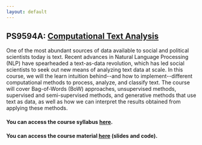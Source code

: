 ```yaml
---
layout: default
---
```


## PS9594A: [Computational Text Analysis](https://svallejovera.github.io/cpa_uwo/)
One of the most abundant sources of data available to social and political scientists today is text. Recent advances in Natural Language Processing (NLP) have spearheaded a text-as-data revolution, which has led social scientists to seek out new means of analyzing text data at scale. In this course, we will the learn intuition behind--and how to implement--different computational methods to process, analyze, and classify text. The course will cover Bag-of-Words (BoW) approaches, unsupervised methods, supervised and semi-supervised methods, and generative methods that use text as data, as well as how we can interpret the results obtained from applying these methods. 

#### You can access the course syllabus [here](https://svallejovera.github.io/files/9594A__Computational_Text_Analysis.pdf).

#### You can access the course material [here](https://svallejovera.github.io/cpa_uwo/) (slides and code).
